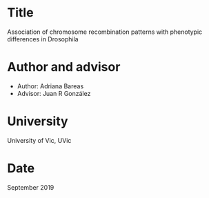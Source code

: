 # Title

Association of chromosome recombination patterns with phenotypic differences in Drosophila

# Author and advisor

- Author: Adriana Bareas
- Advisor: Juan R González 

# University

University of Vic, UVic

# Date

September 2019